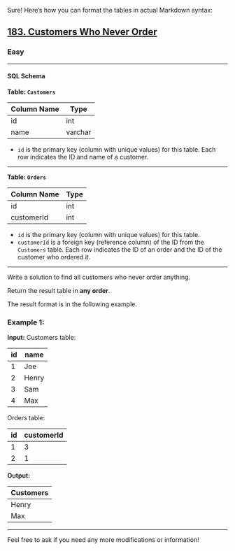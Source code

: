 Sure! Here’s how you can format the tables in actual Markdown syntax:

## [183. Customers Who Never Order](https://leetcode.com/problems/customers-who-never-order/)

### Easy

---

#### SQL Schema

**Table: `Customers`**

| Column Name | Type    |
|-------------|---------|
| id          | int     |
| name        | varchar |

* `id` is the primary key (column with unique values) for this table. Each row indicates the ID and name of a customer.

---

**Table: `Orders`**

| Column Name | Type |
|-------------|------|
| id          | int  |
| customerId  | int  |

* `id` is the primary key (column with unique values) for this table.
* `customerId` is a foreign key (reference column) of the ID from the `Customers` table. Each row indicates the ID of an order and the ID of the customer who ordered it.

---

Write a solution to find all customers who never order anything.

Return the result table in **any order**.

The result format is in the following example.

### Example 1:

**Input:** 
Customers table:

| id | name  |
|----|-------|
| 1  | Joe   |
| 2  | Henry |
| 3  | Sam   |
| 4  | Max   |

Orders table:

| id | customerId |
|----|------------|
| 1  | 3          |
| 2  | 1          |

**Output:** 

| Customers |
|-----------|
| Henry     |
| Max       | 

--- 

Feel free to ask if you need any more modifications or information!
